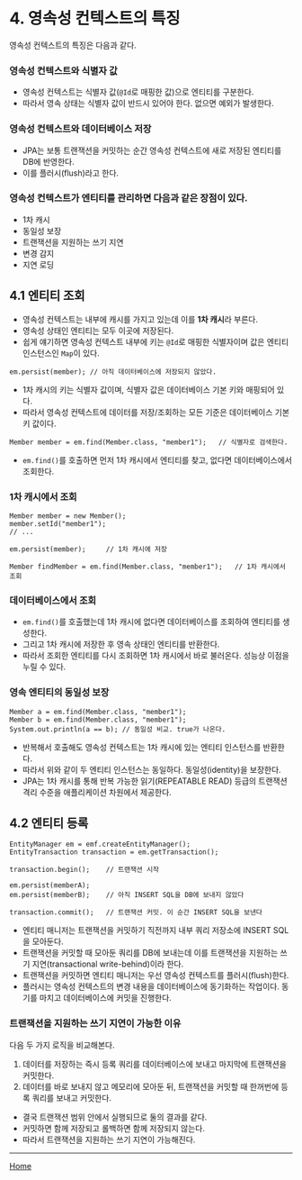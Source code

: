 # 4. 영속성 컨텍스트의 특징

영속성 컨텍스트의 특징은 다음과 같다.

### 영속성 컨텍스트와 식별자 값

- 영속성 컨텍스트는 식별자 값(`@Id`로 매핑한 값)으로 엔티티를 구분한다.
- 따라서 영속 상태는 식별자 값이 반드시 있어야 한다. 없으면 예외가 발생한다. 

### 영속성 컨텍스트와 데이터베이스 저장

- JPA는 보통 트랜잭션을 커밋하는 순간 영속성 컨텍스트에 새로 저장된 엔티티를 DB에 반영한다.
- 이를 플러시(flush)라고 한다.

### 영속성 컨텍스트가 엔티티를 관리하면 다음과 같은 장점이 있다.

- 1차 캐시
- 동일성 보장
- 트랜잭션을 지원하는 쓰기 지연
- 변경 감지
- 지연 로딩


## 4.1 엔티티 조회

- 영속성 컨텍스트는 내부에 캐시를 가지고 있는데 이를 **1차 캐시**라 부른다.
- 영속성 상태인 엔티티는 모두 이곳에 저장된다.
- 쉽게 얘기하면 영속성 컨텍스트 내부에 키는 `@Id`로 매핑한 식별자이며 값은 엔티티 인스턴스인 `Map`이 있다.

```
em.persist(member); // 아직 데이터베이스에 저장되지 않았다.
```

- 1차 캐시의 키는 식별자 값이며, 식별자 값은 데이터베이스 기본 키와 매핑되어 있다.
- 따라서 영속성 컨텍스트에 데이터를 저장/조회하는 모든 기준은 데이터베이스 기본키 값이다.

```
Member member = em.find(Member.class, "member1");   // 식별자로 검색한다.
```

- `em.find()`를 호출하면 먼저 1차 캐시에서 엔티티를 찾고, 없다면 데이터베이스에서 조회한다.

### 1차 캐시에서 조회

```
Member member = new Member();
member.setId("member1");
// ...

em.persist(member);     // 1차 캐시에 저장

Member findMember = em.find(Member.class, "member1");   // 1차 캐시에서 조회
```

### 데이터베이스에서 조회

- `em.find()`를 호출했는데 1차 캐시에 없다면 데이터베이스를 조회하여 엔티티를 생성한다.
- 그리고 1차 캐시에 저장한 후 영속 상태인 엔티티를 반환한다.
- 따라서 조회한 엔티티를 다시 조회하면 1차 캐시에서 바로 불러온다. 성능상 이점을 누릴 수 있다.

### 영속 엔티티의 동일성 보장

```
Member a = em.find(Member.class, "member1");
Member b = em.find(Member.class, "member1");
System.out.println(a == b); // 동일성 비교. true가 나온다.
```

- 반복해서 호출해도 영속성 컨텍스트는 1차 캐시에 있는 엔티티 인스턴스를 반환한다.
- 따라서 위와 같이 두 엔티티 인스턴스는 동일하다. 동일성(identity)을 보장한다.
- JPA는 1차 캐시를 통해 반복 가능한 읽기(REPEATABLE READ) 등급의 트랜잭션 격리 수준을 애플리케이션 차원에서 제공한다.


## 4.2 엔티티 등록

```
EntityManager em = emf.createEntityManager();
EntityTransaction transaction = em.getTransaction();

transaction.begin();    // 트랜잭션 시작

em.persist(memberA);
em.persist(memberB);    // 아직 INSERT SQL을 DB에 보내지 않았다

transaction.commit();   // 트랜잭션 커밋. 이 순간 INSERT SQL을 보낸다 
```

- 엔티티 매니저는 트랜잭션을 커밋하기 직전까지 내부 쿼리 저장소에 INSERT SQL을 모아둔다.
- 트랜잭션을 커밋할 때 모아둔 쿼리를 DB에 보내는데 이를 트랜잭션을 지원하는 쓰기 지연(transactional write-behind)이라 한다.
- 트랜잭션을 커밋하면 엔티티 매니저는 우선 영속성 컨텍스트를 플러시(flush)한다.
- 플러시는 영속성 컨텍스트의 변경 내용을 데이터베이스에 동기화하는 작업이다. 동기를 마치고 데이터베이스에 커밋을 진행한다.

### 트랜잭션을 지원하는 쓰기 지연이 가능한 이유

다음 두 가지 로직을 비교해본다.

1. 데이터를 저장하는 즉시 등록 쿼리를 데이터베이스에 보내고 마지막에 트랜잭션을 커밋한다.
2. 데이터를 바로 보내지 않고 메모리에 모아둔 뒤, 트랜잭션을 커밋할 때 한꺼번에 등록 쿼리를 보내고 커밋한다.

- 결국 트랜잭션 범위 안에서 실행되므로 둘의 결과를 같다.
- 커밋하면 함께 저장되고 롤백하면 함께 저장되지 않는다.
- 따라서 트랜잭션을 지원하는 쓰기 지연이 가능해진다.

-----
[Home](./index.md)
